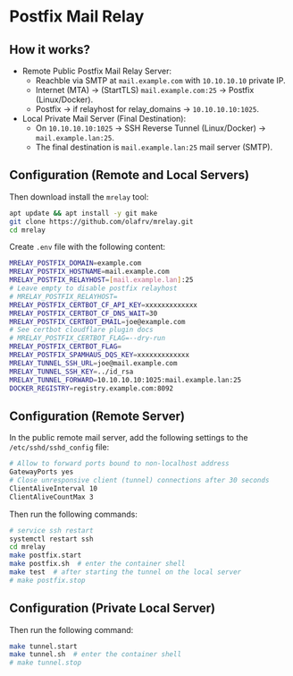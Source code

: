 # Postfix Mail Relay

## How it works?

* Remote Public Postfix Mail Relay Server:
  * Reachble via SMTP at `mail.example.com` with `10.10.10.10` private IP.
  * Internet (MTA) -> (StartTLS) `mail.example.com:25` -> Postfix (Linux/Docker).
  * Postfix -> if relayhost for relay_domains -> `10.10.10.10:1025`.
* Local Private Mail Server (Final Destination):
  * On `10.10.10.10:1025` -> SSH Reverse Tunnel (Linux/Docker) -> `mail.example.lan:25`.
  * The final destination is `mail.example.lan:25` mail server (SMTP).

## Configuration (Remote and Local Servers)

Then download install the `mrelay` tool:

```bash	
apt update && apt install -y git make
git clone https://github.com/olafrv/mrelay.git
cd mrelay
```

Create `.env` file with the following content:

```bash
MRELAY_POSTFIX_DOMAIN=example.com
MRELAY_POSTFIX_HOSTNAME=mail.example.com
MRELAY_POSTFIX_RELAYHOST=[mail.example.lan]:25
# Leave empty to disable postfix relayhost
# MRELAY_POSTFIX_RELAYHOST=
MRELAY_POSTFIX_CERTBOT_CF_API_KEY=xxxxxxxxxxxxx
MRELAY_POSTFIX_CERTBOT_CF_DNS_WAIT=30
MRELAY_POSTFIX_CERTBOT_EMAIL=joe@example.com
# See certbot cloudflare plugin docs
# MRELAY_POSTFIX_CERTBOT_FLAG=--dry-run
MRELAY_POSTFIX_CERTBOT_FLAG=
MRELAY_POSTFIX_SPAMHAUS_DQS_KEY=xxxxxxxxxxxxx
MRELAY_TUNNEL_SSH_URL=joe@mail.example.com
MRELAY_TUNNEL_SSH_KEY=../id_rsa
MRELAY_TUNNEL_FORWARD=10.10.10.10:1025:mail.example.lan:25
DOCKER_REGISTRY=registry.example.com:8092
```


## Configuration (Remote Server)

In the public remote mail server, add the following 
settings to the `/etc/sshd/sshd_config` file:

```bash
# Allow to forward ports bound to non-localhost address
GatewayPorts yes
# Close unresponsive client (tunnel) connections after 30 seconds
ClientAliveInterval 10
ClientAliveCountMax 3
```

Then run the following commands:

```bash
# service ssh restart
systemctl restart ssh
cd mrelay
make postfix.start
make postfix.sh  # enter the container shell
make test  # after starting the tunnel on the local server
# make postfix.stop
```	

## Configuration (Private Local Server)

Then run the following command:

```bash
make tunnel.start
make tunnel.sh  # enter the container shell
# make tunnel.stop
```
